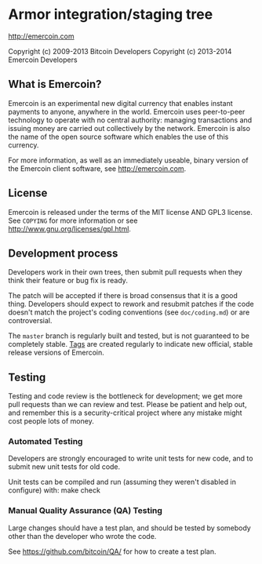 Armor integration/staging tree
================================

http://emercoin.com

Copyright (c) 2009-2013 Bitcoin Developers
Copyright (c) 2013-2014 Emercoin Developers

What is Emercoin?
----------------

Emercoin is an experimental new digital currency that enables instant payments to
anyone, anywhere in the world. Emercoin uses peer-to-peer technology to operate
with no central authority: managing transactions and issuing money are carried
out collectively by the network. Emercoin is also the name of the open source
software which enables the use of this currency.

For more information, as well as an immediately useable, binary version of
the Emercoin client software, see http://emercoin.com.

License
-------

Emercoin is released under the terms of the MIT license AND GPL3 license. See `COPYING` for more
information or see http://www.gnu.org/licenses/gpl.html.

Development process
-------------------

Developers work in their own trees, then submit pull requests when they think
their feature or bug fix is ready.

The patch will be accepted if there is broad consensus that it is a good thing.
Developers should expect to rework and resubmit patches if the code doesn't
match the project's coding conventions (see `doc/coding.md`) or are
controversial.

The `master` branch is regularly built and tested, but is not guaranteed to be
completely stable. [Tags](https://github.com/EvgenijM86/emercoin/tags) are created
regularly to indicate new official, stable release versions of Emercoin.

Testing
-------

Testing and code review is the bottleneck for development; we get more pull
requests than we can review and test. Please be patient and help out, and
remember this is a security-critical project where any mistake might cost people
lots of money.

### Automated Testing

Developers are strongly encouraged to write unit tests for new code, and to
submit new unit tests for old code.

Unit tests can be compiled and run (assuming they weren't disabled in configure) with:
  make check

### Manual Quality Assurance (QA) Testing

Large changes should have a test plan, and should be tested by somebody other
than the developer who wrote the code.

See https://github.com/bitcoin/QA/ for how to create a test plan.
